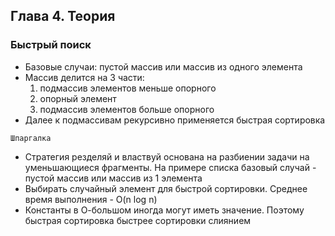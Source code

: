 ## Глава 4. Теория
### Быстрый поиск

* Базовые случаи: пустой массив или массив из одного элемента
* Массив делится на 3 части: 
  1) подмассив элементов меньше опорного  
  2) опорный элемент
  3) подмассив элементов больше опорного
* Далее к подмассивам рекурсивно применяется быстрая сортировка

```Шпаргалка```
* Стратегия резделяй и властвуй основана на разбиении задачи на уменьшающиеся фрагменты.
На примере списка базовый случай - пустой массив или массив из 1 элемента
* Выбирать случайный элемент для быстрой сортировки.
Среднее время выполнения - O(n log n)
* Константы в О-большом иногда могут иметь значение. 
Поэтому быстрая сортировка быстрее сортировки слиянием
